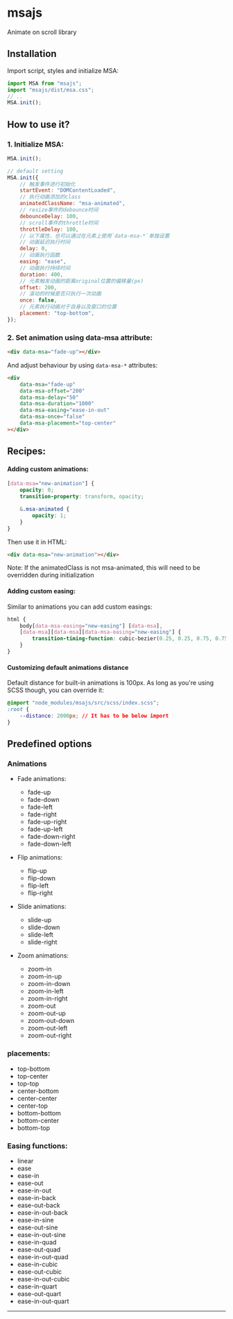 # msajs

Animate on scroll library

## Installation

Import script, styles and initialize MSA:

```js
import MSA from "msajs";
import "msajs/dist/msa.css";
// ..
MSA.init();
```

## How to use it?

### 1. Initialize MSA:

```js
MSA.init();

// default setting
MSA.init({
    // 触发事件进行初始化
    startEvent: "DOMContentLoaded",
    // 执行动画添加的class
    animatedClassName: "msa-animated",
    // resize事件的debounce时间
    debounceDelay: 100,
    // scroll事件的throttle时间
    throttleDelay: 100,
    // 以下属性，也可以通过在元素上使用`data-msa-*`单独设置
    // 动画延迟执行时间
    delay: 0,
    // 动画执行函数
    easing: "ease",
    // 动画执行持续时间
    duration: 400,
    // 元素触发动画的距离original位置的偏移量(px)
    offset: 200,
    // 滚动的时候是否只执行一次动画
    once: false,
    // 元素执行动画对于自身以及窗口的位置
    placement: "top-bottom",
});
```

### 2. Set animation using data-msa attribute:

```html
<div data-msa="fade-up"></div>
```

And adjust behaviour by using `data-msa-*` attributes:

```html
<div
    data-msa="fade-up"
    data-msa-offset="200"
    data-msa-delay="50"
    data-msa-duration="1000"
    data-msa-easing="ease-in-out"
    data-msa-once="false"
    data-msa-placement="top-center"
></div>
```

## Recipes:

#### Adding custom animations:

```css
[data-msa="new-animation"] {
    opacity: 0;
    transition-property: transform, opacity;

    &.msa-animated {
        opacity: 1;
    }
}
```

Then use it in HTML:

```html
<div data-msa="new-animation"></div>
```

Note: If the animatedClass is not msa-animated, this will need to be overridden during initialization

#### Adding custom easing:

Similar to animations you can add custom easings:

```css
html {
    body[data-msa-easing="new-easing"] [data-msa],
    [data-msa][data-msa][data-msa-easing="new-easing"] {
        transition-timing-function: cubic-bezier(0.25, 0.25, 0.75, 0.75);
    }
}
```

#### Customizing default animations distance

Default distance for built-in animations is 100px. As long as you're using SCSS though, you can override it:

```css
@import "node_modules/msajs/src/scss/index.scss";
:root {
    --distance: 2000px; // It has to be below import
}
```

## Predefined options

### Animations

-   Fade animations:

    -   fade-up
    -   fade-down
    -   fade-left
    -   fade-right
    -   fade-up-right
    -   fade-up-left
    -   fade-down-right
    -   fade-down-left

-   Flip animations:

    -   flip-up
    -   flip-down
    -   flip-left
    -   flip-right

-   Slide animations:

    -   slide-up
    -   slide-down
    -   slide-left
    -   slide-right

-   Zoom animations:
    -   zoom-in
    -   zoom-in-up
    -   zoom-in-down
    -   zoom-in-left
    -   zoom-in-right
    -   zoom-out
    -   zoom-out-up
    -   zoom-out-down
    -   zoom-out-left
    -   zoom-out-right

### placements:

-   top-bottom
-   top-center
-   top-top
-   center-bottom
-   center-center
-   center-top
-   bottom-bottom
-   bottom-center
-   bottom-top

### Easing functions:

-   linear
-   ease
-   ease-in
-   ease-out
-   ease-in-out
-   ease-in-back
-   ease-out-back
-   ease-in-out-back
-   ease-in-sine
-   ease-out-sine
-   ease-in-out-sine
-   ease-in-quad
-   ease-out-quad
-   ease-in-out-quad
-   ease-in-cubic
-   ease-out-cubic
-   ease-in-out-cubic
-   ease-in-quart
-   ease-out-quart
-   ease-in-out-quart

---
